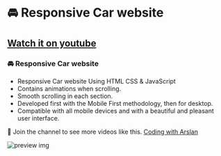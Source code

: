 # 🚘 Responsive Car website
## [Watch it on youtube](https://www.youtube.com/watch?v=NzEimHr1EZ8&list=PL9UpA_fc_ZxVho2nA1V53MSOIOlmyL2bE)
### 🚘 Responsive Car website

- Responsive Car website Using HTML CSS & JavaScript
- Contains animations when scrolling.
- Smooth scrolling in each section.
- Developed first with the Mobile First methodology, then for desktop.
- Compatible with all mobile devices and with a beautiful and pleasant user interface.

💙 Join the channel to see more videos like this. [Coding with Arslan](https://www.youtube.com/channel/UCluiPxLHEsGzD4aaJN_SRRA)

![preview img](/preview.png)
